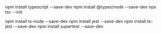 npm install typescript --save-dev
npm install @types/node --save-dev
npx tsc --init

npm install ts-node --save-dev
npm install jest --save-dev
npm install ts-jest --save-dev
npm install supertest --save-dev
